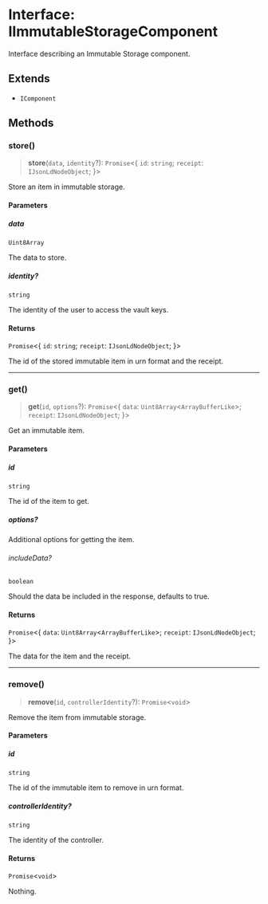 # Interface: IImmutableStorageComponent

Interface describing an Immutable Storage component.

## Extends

- `IComponent`

## Methods

### store()

> **store**(`data`, `identity`?): `Promise`\<\{ `id`: `string`; `receipt`: `IJsonLdNodeObject`; \}\>

Store an item in immutable storage.

#### Parameters

##### data

`Uint8Array`

The data to store.

##### identity?

`string`

The identity of the user to access the vault keys.

#### Returns

`Promise`\<\{ `id`: `string`; `receipt`: `IJsonLdNodeObject`; \}\>

The id of the stored immutable item in urn format and the receipt.

***

### get()

> **get**(`id`, `options`?): `Promise`\<\{ `data`: `Uint8Array`\<`ArrayBufferLike`\>; `receipt`: `IJsonLdNodeObject`; \}\>

Get an immutable item.

#### Parameters

##### id

`string`

The id of the item to get.

##### options?

Additional options for getting the item.

###### includeData?

`boolean`

Should the data be included in the response, defaults to true.

#### Returns

`Promise`\<\{ `data`: `Uint8Array`\<`ArrayBufferLike`\>; `receipt`: `IJsonLdNodeObject`; \}\>

The data for the item and the receipt.

***

### remove()

> **remove**(`id`, `controllerIdentity`?): `Promise`\<`void`\>

Remove the item from immutable storage.

#### Parameters

##### id

`string`

The id of the immutable item to remove in urn format.

##### controllerIdentity?

`string`

The identity of the controller.

#### Returns

`Promise`\<`void`\>

Nothing.
